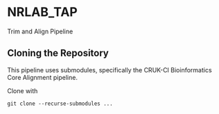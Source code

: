 # NRLAB_TAP

Trim and Align Pipeline

## Cloning the Repository

This pipeline uses submodules, specifically the CRUK-CI Bioinformatics Core Alignment pipeline.

Clone with

```
git clone --recurse-submodules ...
```
